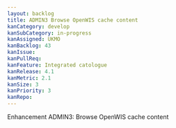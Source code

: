 ```yaml
---
layout: backlog
title: ADMIN3 Browse OpenWIS cache content
kanCategory: develop
kanSubCategory: in-progress
kanAssigned: UKMO
kanBacklog: 43
kanIssue:
kanPullReq:
kanFeature: Integrated catologue
kanRelease: 4.1
kanMetric: 2.1
kanSize: 3
kanPriority: 3
kanRepo: 
---
```

Enhancement ADMIN3: Browse OpenWIS cache content
